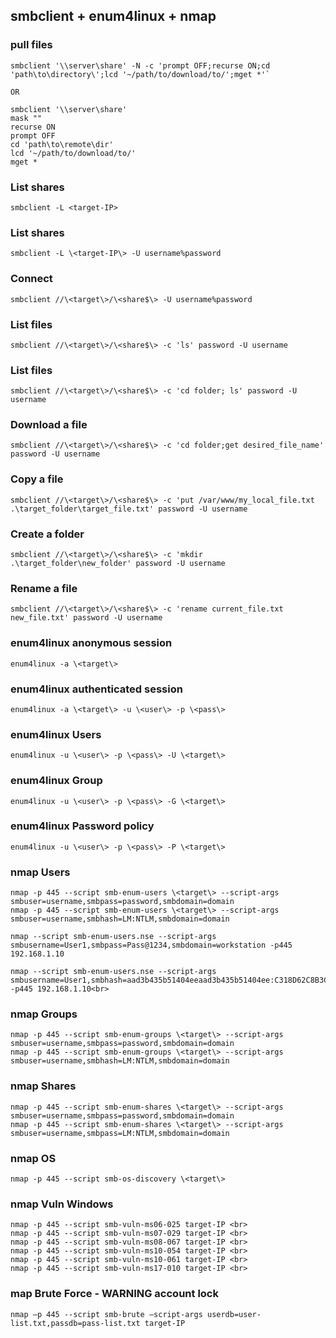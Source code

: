 ## smbclient + enum4linux + nmap

### pull files
```
smbclient '\\server\share' -N -c 'prompt OFF;recurse ON;cd 'path\to\directory\';lcd '~/path/to/download/to/';mget *'`

OR

smbclient '\\server\share'
mask ""
recurse ON
prompt OFF
cd 'path\to\remote\dir'
lcd '~/path/to/download/to/'
mget *
```


### List shares
```
smbclient -L <target-IP>
```

### List shares
```
smbclient -L \<target-IP\> -U username%password
```
### Connect
```
smbclient //\<target\>/\<share$\> -U username%password
``` 
### List files
```
smbclient //\<target\>/\<share$\> -c 'ls' password -U username
``` 
### List files
```
smbclient //\<target\>/\<share$\> -c 'cd folder; ls' password -U username
```
### Download a file
```
smbclient //\<target\>/\<share$\> -c 'cd folder;get desired_file_name' password -U username
```
### Copy a file
```
smbclient //\<target\>/\<share$\> -c 'put /var/www/my_local_file.txt .\target_folder\target_file.txt' password -U username
```
### Create a folder
```
smbclient //\<target\>/\<share$\> -c 'mkdir .\target_folder\new_folder' password -U username
```
### Rename a file
```
smbclient //\<target\>/\<share$\> -c 'rename current_file.txt new_file.txt' password -U username
```
### enum4linux anonymous session 
```
enum4linux -a \<target\>
```
### enum4linux authenticated session
```
enum4linux -a \<target\> -u \<user\> -p \<pass\>
```
### enum4linux Users
```
enum4linux -u \<user\> -p \<pass\> -U \<target\>
```
### enum4linux Group

```
enum4linux -u \<user\> -p \<pass\> -G \<target\>
```
### enum4linux Password policy
```
enum4linux -u \<user\> -p \<pass\> -P \<target\>
```
### nmap Users
```
nmap -p 445 --script smb-enum-users \<target\> --script-args smbuser=username,smbpass=password,smbdomain=domain
nmap -p 445 --script smb-enum-users \<target\> --script-args smbuser=username,smbhash=LM:NTLM,smbdomain=domain

nmap --script smb-enum-users.nse --script-args smbusername=User1,smbpass=Pass@1234,smbdomain=workstation -p445 192.168.1.10

nmap --script smb-enum-users.nse --script-args smbusername=User1,smbhash=aad3b435b51404eeaad3b435b51404ee:C318D62C8B3CA508DD753DDA8CC74028,smbdomain=mydomain -p445 192.168.1.10<br>
```
### nmap Groups
```
nmap -p 445 --script smb-enum-groups \<target\> --script-args smbuser=username,smbpass=password,smbdomain=domain
nmap -p 445 --script smb-enum-groups \<target\> --script-args smbuser=username,smbhash=LM:NTLM,smbdomain=domain
```
### nmap Shares
```
nmap -p 445 --script smb-enum-shares \<target\> --script-args smbuser=username,smbpass=password,smbdomain=domain
nmap -p 445 --script smb-enum-shares \<target\> --script-args smbuser=username,smbpass=LM:NTLM,smbdomain=domain
```
### nmap OS
```
nmap -p 445 --script smb-os-discovery \<target\>
```
### nmap Vuln Windows
```
nmap -p 445 --script smb-vuln-ms06-025 target-IP <br>
nmap -p 445 --script smb-vuln-ms07-029 target-IP <br>
nmap -p 445 --script smb-vuln-ms08-067 target-IP <br>
nmap -p 445 --script smb-vuln-ms10-054 target-IP <br>
nmap -p 445 --script smb-vuln-ms10-061 target-IP <br>
nmap -p 445 --script smb-vuln-ms17-010 target-IP <br>
```

### map Brute Force - WARNING account lock
```
nmap –p 445 --script smb-brute –script-args userdb=user-list.txt,passdb=pass-list.txt target-IP
```
